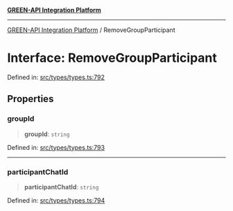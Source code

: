 [**GREEN-API Integration Platform**](../README.md)

***

[GREEN-API Integration Platform](../globals.md) / RemoveGroupParticipant

# Interface: RemoveGroupParticipant

Defined in: [src/types/types.ts:792](https://github.com/green-api/greenapi-integration/blob/1e2009040b9fbee0c78f6935b3e8b1d1b6550313/src/types/types.ts#L792)

## Properties

### groupId

> **groupId**: `string`

Defined in: [src/types/types.ts:793](https://github.com/green-api/greenapi-integration/blob/1e2009040b9fbee0c78f6935b3e8b1d1b6550313/src/types/types.ts#L793)

***

### participantChatId

> **participantChatId**: `string`

Defined in: [src/types/types.ts:794](https://github.com/green-api/greenapi-integration/blob/1e2009040b9fbee0c78f6935b3e8b1d1b6550313/src/types/types.ts#L794)
